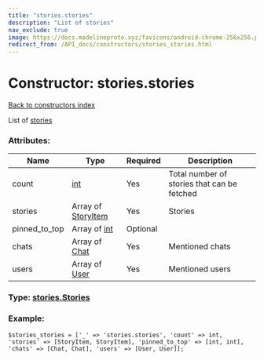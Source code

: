 ```yaml
---
title: "stories.stories"
description: "List of stories"
nav_exclude: true
image: https://docs.madelineproto.xyz/favicons/android-chrome-256x256.png
redirect_from: /API_docs/constructors/stories_stories.html
---
```

# Constructor: stories.stories  
[Back to constructors index](/API_docs/constructors/index.html)



List of [stories](https://core.telegram.org/api/stories#pinned-or-archived-stories)

### Attributes:

| Name     |    Type       | Required | Description |
|----------|---------------|----------|-------------|
|count|[int](/API_docs/types/int.html) | Yes|Total number of stories that can be fetched|
|stories|Array of [StoryItem](/API_docs/types/StoryItem.html) | Yes|Stories|
|pinned\_to\_top|Array of [int](/API_docs/types/int.html) | Optional|
|chats|Array of [Chat](/API_docs/types/Chat.html) | Yes|Mentioned chats|
|users|Array of [User](/API_docs/types/User.html) | Yes|Mentioned users|



### Type: [stories.Stories](/API_docs/types/stories.Stories.html)


### Example:

```
$stories_stories = ['_' => 'stories.stories', 'count' => int, 'stories' => [StoryItem, StoryItem], 'pinned_to_top' => [int, int], 'chats' => [Chat, Chat], 'users' => [User, User]];
```  
